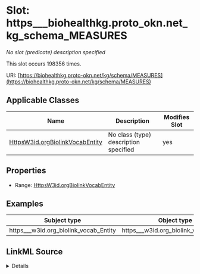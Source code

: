 

# Slot: https___biohealthkg.proto_okn.net_kg_schema_MEASURES


_No slot (predicate) description specified_






This slot occurs 198356 times.


URI: [https://biohealthkg.proto-okn.net/kg/schema/MEASURES](https://biohealthkg.proto-okn.net/kg/schema/MEASURES)



<!-- no inheritance hierarchy -->





## Applicable Classes

| Name | Description | Modifies Slot |
| --- | --- | --- |
| [HttpsW3id.orgBiolinkVocabEntity](../classes/HttpsW3id.orgBiolinkVocabEntity.md) | No class (type) description specified |  yes  |







## Properties

* Range: [HttpsW3id.orgBiolinkVocabEntity](../classes/HttpsW3id.orgBiolinkVocabEntity.md)






## Examples

| Subject type | Object type | Example subject | Example object | Occurrences |
| --- | --- | --- | --- | --- |
| https___w3id.org_biolink_vocab_Entity | https___w3id.org_biolink_vocab_Entity | http://linkedlifedata.com/resource/umls/id/C0000853 | http://linkedlifedata.com/resource/umls/id/C0005615 | 198356 |




## LinkML Source

<details>

```yaml
name: https___biohealthkg.proto-okn.net_kg_schema_MEASURES
annotations:
  count:
    tag: count
    value: 198356
description: No slot (predicate) description specified
examples:
- object:
    example_object: http://linkedlifedata.com/resource/umls/id/C0005615
    example_object_type: https___w3id.org_biolink_vocab_Entity
    example_predicate: https://biohealthkg.proto-okn.net/kg/schema/MEASURES
    example_subject: http://linkedlifedata.com/resource/umls/id/C0000853
    example_subject_type: https___w3id.org_biolink_vocab_Entity
from_schema: biohealth
rank: 1000
slot_uri: https://biohealthkg.proto-okn.net/kg/schema/MEASURES
alias: https___biohealthkg.proto_okn.net_kg_schema_MEASURES
domain_of:
- https___w3id.org_biolink_vocab_Entity
range: https___w3id.org_biolink_vocab_Entity

```
</details>